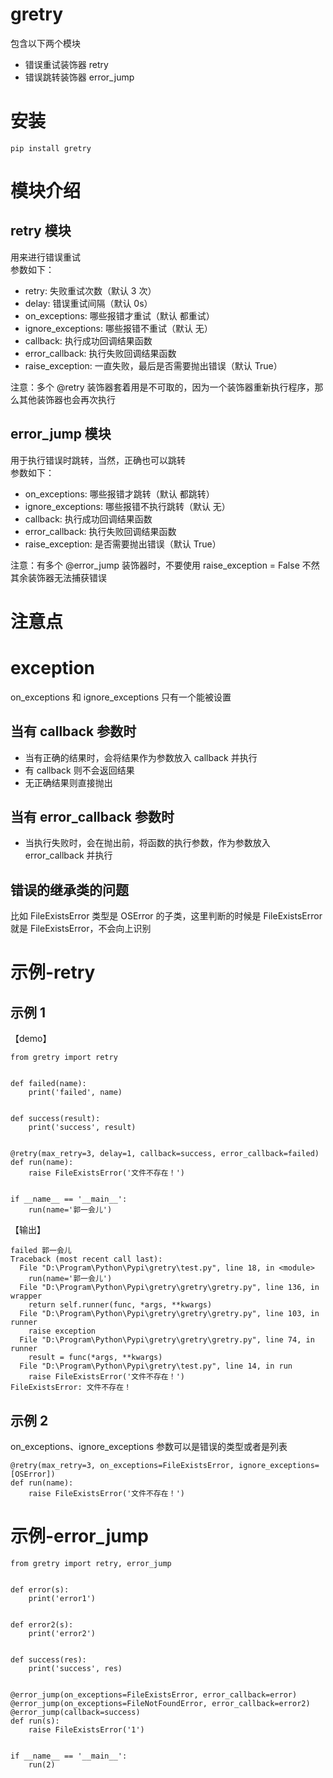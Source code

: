 # gretry

包含以下两个模块

- 错误重试装饰器 retry
- 错误跳转装饰器 error_jump

# 安装

```
pip install gretry
```

# 模块介绍

## retry 模块

用来进行错误重试  
参数如下：

- retry: 失败重试次数（默认 3 次）
- delay: 错误重试间隔（默认 0s）
- on_exceptions: 哪些报错才重试（默认 都重试）
- ignore_exceptions: 哪些报错不重试（默认 无）
- callback: 执行成功回调结果函数
- error_callback: 执行失败回调结果函数
- raise_exception: 一直失败，最后是否需要抛出错误（默认 True）

注意：多个 @retry 装饰器套着用是不可取的，因为一个装饰器重新执行程序，那么其他装饰器也会再次执行

## error_jump 模块

用于执行错误时跳转，当然，正确也可以跳转  
参数如下：

- on_exceptions: 哪些报错才跳转（默认 都跳转）
- ignore_exceptions: 哪些报错不执行跳转（默认 无）
- callback: 执行成功回调结果函数
- error_callback: 执行失败回调结果函数
- raise_exception: 是否需要抛出错误（默认 True）

注意：有多个 @error_jump 装饰器时，不要使用 raise_exception = False 不然其余装饰器无法捕获错误

# 注意点

# exception

on_exceptions 和 ignore_exceptions 只有一个能被设置

## 当有 callback 参数时

- 当有正确的结果时，会将结果作为参数放入 callback 并执行
- 有 callback 则不会返回结果
- 无正确结果则直接抛出

## 当有 error_callback 参数时

- 当执行失败时，会在抛出前，将函数的执行参数，作为参数放入 error_callback 并执行

## 错误的继承类的问题

比如 FileExistsError 类型是 OSError 的子类，这里判断的时候是 FileExistsError 就是 FileExistsError，不会向上识别

# 示例-retry

## 示例 1

【demo】

```
from gretry import retry


def failed(name):
    print('failed', name)


def success(result):
    print('success', result)


@retry(max_retry=3, delay=1, callback=success, error_callback=failed)
def run(name):
    raise FileExistsError('文件不存在！')


if __name__ == '__main__':
    run(name='郭一会儿')

```

【输出】

```
failed 郭一会儿
Traceback (most recent call last):
  File "D:\Program\Python\Pypi\gretry\test.py", line 18, in <module>
    run(name='郭一会儿')
  File "D:\Program\Python\Pypi\gretry\gretry\gretry.py", line 136, in wrapper
    return self.runner(func, *args, **kwargs)
  File "D:\Program\Python\Pypi\gretry\gretry\gretry.py", line 103, in runner
    raise exception
  File "D:\Program\Python\Pypi\gretry\gretry\gretry.py", line 74, in runner
    result = func(*args, **kwargs)
  File "D:\Program\Python\Pypi\gretry\test.py", line 14, in run
    raise FileExistsError('文件不存在！')
FileExistsError: 文件不存在！
```

## 示例 2

on_exceptions、ignore_exceptions 参数可以是错误的类型或者是列表

```
@retry(max_retry=3, on_exceptions=FileExistsError, ignore_exceptions=[OSError])
def run(name):
    raise FileExistsError('文件不存在！')
```

# 示例-error_jump

```
from gretry import retry, error_jump


def error(s):
    print('error1')


def error2(s):
    print('error2')


def success(res):
    print('success', res)


@error_jump(on_exceptions=FileExistsError, error_callback=error)
@error_jump(on_exceptions=FileNotFoundError, error_callback=error2)
@error_jump(callback=success)
def run(s):
    raise FileExistsError('1')


if __name__ == '__main__':
    run(2)
```